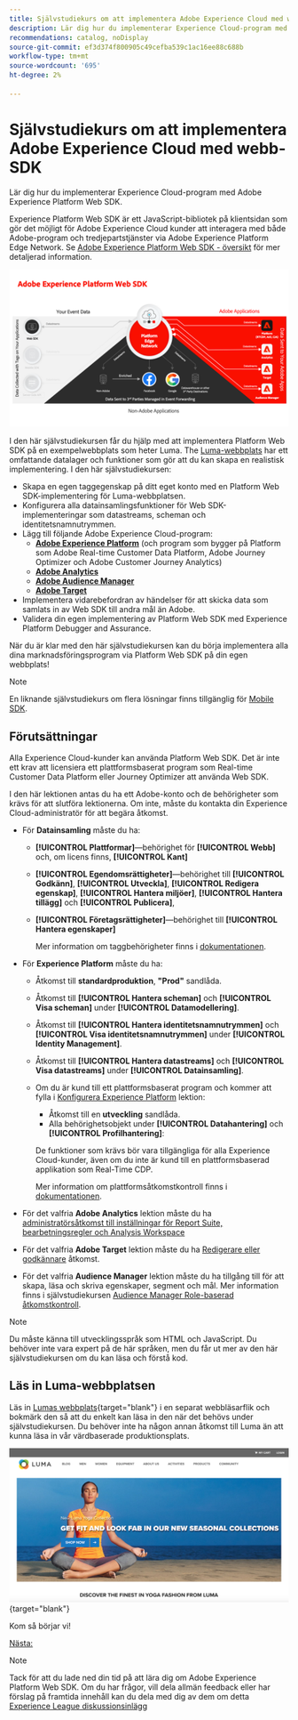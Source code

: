 ```yaml
---
title: Självstudiekurs om att implementera Adobe Experience Cloud med webb-SDK
description: Lär dig hur du implementerar Experience Cloud-program med Adobe Experience Platform Web SDK.
recommendations: catalog, noDisplay
source-git-commit: ef3d374f800905c49cefba539c1ac16ee88c688b
workflow-type: tm+mt
source-wordcount: '695'
ht-degree: 2%

---
```


# Självstudiekurs om att implementera Adobe Experience Cloud med webb-SDK

Lär dig hur du implementerar Experience Cloud-program med Adobe Experience Platform Web SDK.

Experience Platform Web SDK är ett JavaScript-bibliotek på klientsidan som gör det möjligt för Adobe Experience Cloud kunder att interagera med både Adobe-program och tredjepartstjänster via Adobe Experience Platform Edge Network. Se [Adobe Experience Platform Web SDK - översikt](https://experienceleague.adobe.com/docs/experience-platform/edge/home.html) för mer detaljerad information.

![Experience Platform Web SDK-arkitektur](assets/dc-websdk.png)

I den här självstudiekursen får du hjälp med att implementera Platform Web SDK på en exempelwebbplats som heter Luma. The [Luma-webbplats](https://luma.enablementadobe.com/content/luma/us/en.html) har ett omfattande datalager och funktioner som gör att du kan skapa en realistisk implementering. I den här självstudiekursen:

* Skapa en egen taggegenskap på ditt eget konto med en Platform Web SDK-implementering för Luma-webbplatsen.
* Konfigurera alla datainsamlingsfunktioner för Web SDK-implementeringar som datastreams, scheman och identitetsnamnutrymmen.
* Lägg till följande Adobe Experience Cloud-program:
   * **[Adobe Experience Platform](setup-experience-platform.md)** (och program som bygger på Platform som Adobe Real-time Customer Data Platform, Adobe Journey Optimizer och Adobe Customer Journey Analytics)
   * **[Adobe Analytics](setup-analytics.md)**
   * **[Adobe Audience Manager](setup-audience-manager.md)**
   * **[Adobe Target](setup-target.md)**
* Implementera vidarebefordran av händelser för att skicka data som samlats in av Web SDK till andra mål än Adobe.
* Validera din egen implementering av Platform Web SDK med Experience Platform Debugger and Assurance.

När du är klar med den här självstudiekursen kan du börja implementera alla dina marknadsföringsprogram via Platform Web SDK på din egen webbplats!


>[!NOTE]
>
>En liknande självstudiekurs om flera lösningar finns tillgänglig för [Mobile SDK](../tutorial-mobile-sdk/overview.md).

## Förutsättningar

Alla Experience Cloud-kunder kan använda Platform Web SDK. Det är inte ett krav att licensiera ett plattformsbaserat program som Real-time Customer Data Platform eller Journey Optimizer att använda Web SDK.

I den här lektionen antas du ha ett Adobe-konto och de behörigheter som krävs för att slutföra lektionerna. Om inte, måste du kontakta din Experience Cloud-administratör för att begära åtkomst.

* För **Datainsamling** måste du ha:
   * **[!UICONTROL Plattformar]**—behörighet för **[!UICONTROL Webb]** och, om licens finns, **[!UICONTROL Kant]**
   * **[!UICONTROL Egendomsrättigheter]**—behörighet till **[!UICONTROL Godkänn]**, **[!UICONTROL Utveckla]**, **[!UICONTROL Redigera egenskap]**, **[!UICONTROL Hantera miljöer]**, **[!UICONTROL Hantera tillägg]** och **[!UICONTROL Publicera]**,
   * **[!UICONTROL Företagsrättigheter]**—behörighet till **[!UICONTROL Hantera egenskaper]**

     Mer information om taggbehörigheter finns i [dokumentationen](https://experienceleague.adobe.com/docs/experience-platform/tags/admin/user-permissions.html).

* För **Experience Platform** måste du ha:

   * Åtkomst till **standardproduktion**, **&quot;Prod&quot;** sandlåda.
   * Åtkomst till **[!UICONTROL Hantera scheman]** och **[!UICONTROL Visa scheman]** under **[!UICONTROL Datamodellering]**.
   * Åtkomst till **[!UICONTROL Hantera identitetsnamnutrymmen]** och **[!UICONTROL Visa identitetsnamnutrymmen]** under **[!UICONTROL Identity Management]**.
   * Åtkomst till **[!UICONTROL Hantera datastreams]** och **[!UICONTROL Visa datastreams]** under **[!UICONTROL Datainsamling]**.
   * Om du är kund till ett plattformsbaserat program och kommer att fylla i [Konfigurera Experience Platform](setup-experience-platform.md) lektion:
      * Åtkomst till en **utveckling** sandlåda.
      * Alla behörighetsobjekt under **[!UICONTROL Datahantering]** och **[!UICONTROL Profilhantering]**:

     De funktioner som krävs bör vara tillgängliga för alla Experience Cloud-kunder, även om du inte är kund till en plattformsbaserad applikation som Real-Time CDP.

     Mer information om plattformsåtkomstkontroll finns i [dokumentationen](https://experienceleague.adobe.com/docs/experience-platform/access-control/home.html).

* För det valfria **Adobe Analytics** lektion måste du ha [administratörsåtkomst till inställningar för Report Suite, bearbetningsregler och Analysis Workspace](https://experienceleague.adobe.com/docs/analytics/admin/admin-console/home.html)

* För det valfria **Adobe Target** lektion måste du ha [Redigerare eller godkännare](https://experienceleague.adobe.com/docs/target/using/administer/manage-users/enterprise/properties-overview.html#section_8C425E43E5DD4111BBFC734A2B7ABC80) åtkomst.

* För det valfria **Audience Manager** lektion måste du ha tillgång till för att skapa, läsa och skriva egenskaper, segment och mål. Mer information finns i självstudiekursen [Audience Manager Role-baserad åtkomstkontroll](https://experienceleague.adobe.com/docs/audience-manager-learn/tutorials/setup-and-admin/user-management/setting-permissions-with-role-based-access-control.html?lang=en).


>[!NOTE]
>
>Du måste känna till utvecklingsspråk som HTML och JavaScript. Du behöver inte vara expert på de här språken, men du får ut mer av den här självstudiekursen om du kan läsa och förstå kod.

## Läs in Luma-webbplatsen

Läs in [Lumas webbplats](https://luma.enablementadobe.com/content/luma/us/en.html){target="blank"} i en separat webbläsarflik och bokmärk den så att du enkelt kan läsa in den när det behövs under självstudiekursen. Du behöver inte ha någon annan åtkomst till Luma än att kunna läsa in vår värdbaserade produktionsplats.

[![Lumas webbplats](assets/old-overview-luma.png)](https://luma.enablementadobe.com/content/luma/us/en.html){target="blank"}

Kom så börjar vi!

[Nästa: ](configure-schemas.md)

>[!NOTE]
>
>Tack för att du lade ned din tid på att lära dig om Adobe Experience Platform Web SDK. Om du har frågor, vill dela allmän feedback eller har förslag på framtida innehåll kan du dela med dig av dem om detta [Experience League diskussionsinlägg](https://experienceleaguecommunities.adobe.com/t5/adobe-experience-platform-launch/tutorial-discussion-implement-adobe-experience-cloud-with-web/td-p/444996)
